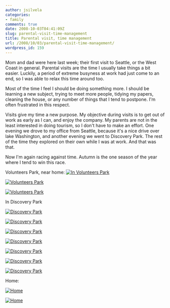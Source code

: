 ```yaml
---
author: jsilvela
categories:
- family
comments: true
date: 2008-10-03T04:41:09Z
slug: parental-visit-time-management
title: Parental visit, time management
url: /2008/10/03/parental-visit-time-management/
wordpress_id: 159
---
```


Mom and dad were here last week; their first visit to Seattle, or the West Coast in general. Parental visits are the time I usually take things a bit easier. Luckily, a period of extreme busyness at work had just come to an end, so I was able to relax this time around too.

Most of the time I feel I should be doing something more. I should be learning a new subject, trying to meet more people, tidying my papers, cleaning the house, or any number of things that I tend to postpone. I'm often frustrated in this respect.

Visits give my time a new purpose. My objective during visits is to get out of work as early as I can, and enjoy the company. My parents are not in the least interested in doing tourism, so I don't have to make an effort. One evening we drove to my office from Seattle, because it's a nice drive over lake Washington, and another evening we went to Discovery Park. The rest of the time they explored on their own while I was at work. And that was that.

Now I'm again racing against time. Autumn is the one season of the year where I tend to win this race.

Volunteers Park, near home:
[![In Volunteers Park](http://jsilvela.smugmug.com/photos/379317963_aDjsq-S.jpg)](http://jsilvela.smugmug.com/photos/379317963_aDjsq-XL.jpg)

[![Volunteers Park](http://jsilvela.smugmug.com/photos/379318994_Gjt6Q-S.jpg)](http://jsilvela.smugmug.com/photos/379318994_Gjt6Q-XL.jpg)

[![Volunteers Park](http://jsilvela.smugmug.com/photos/379319365_yLDz4-S.jpg)](http://jsilvela.smugmug.com/photos/379319365_yLDz4-XL.jpg)

In Discovery Park

[![Discovery Park](http://jsilvela.smugmug.com/photos/379319754_4ZtAC-S.jpg)](http://jsilvela.smugmug.com/photos/379319754_4ZtAC-XL.jpg)

[![Discovery Park](http://jsilvela.smugmug.com/photos/379320253_8PuXZ-S.jpg)](http://jsilvela.smugmug.com/photos/379320253_8PuXZ-XL.jpg)

[![Discovery Park](http://jsilvela.smugmug.com/photos/379320736_LBGEu-S.jpg)](http://jsilvela.smugmug.com/photos/379320736_LBGEu-XL.jpg)

[![Discovery Park](http://jsilvela.smugmug.com/photos/379322236_MdQy8-S.jpg)](http://jsilvela.smugmug.com/photos/379322236_MdQy8-XL.jpg)

[![Discovery Park](http://jsilvela.smugmug.com/photos/379322714_C4si8-S.jpg)](http://jsilvela.smugmug.com/photos/379322714_C4si8-XL.jpg)

[![Discovery Park](http://jsilvela.smugmug.com/photos/379323258_smPnq-S.jpg)](http://jsilvela.smugmug.com/photos/379323258_smPnq-XL.jpg)

[![Discovery Park](http://jsilvela.smugmug.com/photos/379323515_Zqjih-S.jpg)](http://jsilvela.smugmug.com/photos/379323515_Zqjih-XL.jpg)

Home:

[![Home](http://jsilvela.smugmug.com/photos/381016909_qiWcS-S.jpg)](http://jsilvela.smugmug.com/photos/381016909_qiWcS-XL.jpg)

[![Home](http://jsilvela.smugmug.com/photos/381016695_YHyts-S.jpg)](http://jsilvela.smugmug.com/photos/381016695_YHyts-XL.jpg)



